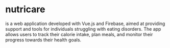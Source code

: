 # nutricare
is a web application developed with Vue.js and Firebase, aimed at providing support and tools for individuals struggling with eating disorders. The app allows users to track their calorie intake, plan meals, and monitor their progress towards their health goals.
